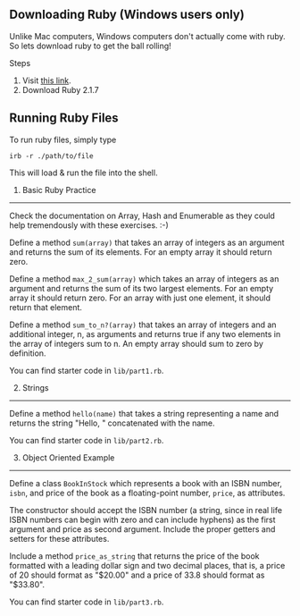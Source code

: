 Downloading Ruby (Windows users only)
---

Unlike Mac computers, Windows computers don't actually come with ruby. So lets download ruby to get the ball rolling!

Steps

1. Visit [this link](http://rubyinstaller.org/downloads/).
2. Download Ruby 2.1.7

Running Ruby Files
---

To run ruby files, simply type

```
irb -r ./path/to/file
```

This will load & run the file into the shell.

1) Basic Ruby Practice
-----------------------

Check the documentation on Array, Hash and Enumerable as they could help tremendously with these exercises. :-)

Define a method `sum(array)` that takes an array of integers as an argument and returns the sum of its elements. For an empty array it should return zero.

Define a method `max_2_sum(array)` which takes an array of integers as an argument and returns the sum of its two largest elements. For an empty array it should return zero. For an array with just one element, it should return that element.

Define a method `sum_to_n?(array)` that takes an array of integers and an additional integer, n, as arguments and returns true if any two elements in the array of integers sum to n. An empty array should sum to zero by definition.

You can find starter code in `lib/part1.rb`.

2) Strings
-----------------------

Define a method `hello(name)` that takes a string representing a name and returns the string "Hello, " concatenated with the name.

You can find starter code in `lib/part2.rb`.

3) Object Oriented Example
-----------------------

Define a class `BookInStock` which represents a book with an ISBN
number, `isbn`, and price of the book as a floating-point number,
`price`, as attributes.

The constructor should accept the ISBN number
(a string, since in real life ISBN numbers can begin with zero and can
include hyphens) as the first argument and price as second argument.
Include the proper getters and setters for these
attributes.

Include a method `price_as_string` that returns the price of
the book formatted with a leading dollar sign and two decimal places, that is, a price
of 20 should format as "$20.00" and a price of 33.8 should format as
"$33.80".

You can find starter code in `lib/part3.rb`.

